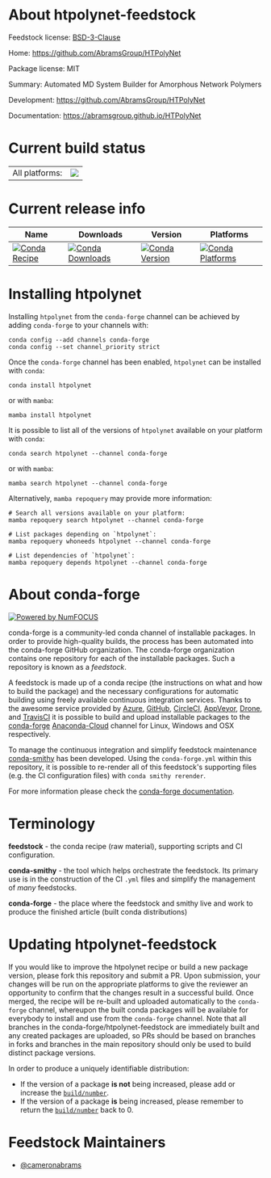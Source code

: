 About htpolynet-feedstock
=========================

Feedstock license: [BSD-3-Clause](https://github.com/conda-forge/htpolynet-feedstock/blob/main/LICENSE.txt)

Home: https://github.com/AbramsGroup/HTPolyNet

Package license: MIT

Summary: Automated MD System Builder for Amorphous Network Polymers

Development: https://github.com/AbramsGroup/HTPolyNet

Documentation: https://abramsgroup.github.io/HTPolyNet

Current build status
====================


<table><tr><td>All platforms:</td>
    <td>
      <a href="https://dev.azure.com/conda-forge/feedstock-builds/_build/latest?definitionId=20063&branchName=main">
        <img src="https://dev.azure.com/conda-forge/feedstock-builds/_apis/build/status/htpolynet-feedstock?branchName=main">
      </a>
    </td>
  </tr>
</table>

Current release info
====================

| Name | Downloads | Version | Platforms |
| --- | --- | --- | --- |
| [![Conda Recipe](https://img.shields.io/badge/recipe-htpolynet-green.svg)](https://anaconda.org/conda-forge/htpolynet) | [![Conda Downloads](https://img.shields.io/conda/dn/conda-forge/htpolynet.svg)](https://anaconda.org/conda-forge/htpolynet) | [![Conda Version](https://img.shields.io/conda/vn/conda-forge/htpolynet.svg)](https://anaconda.org/conda-forge/htpolynet) | [![Conda Platforms](https://img.shields.io/conda/pn/conda-forge/htpolynet.svg)](https://anaconda.org/conda-forge/htpolynet) |

Installing htpolynet
====================

Installing `htpolynet` from the `conda-forge` channel can be achieved by adding `conda-forge` to your channels with:

```
conda config --add channels conda-forge
conda config --set channel_priority strict
```

Once the `conda-forge` channel has been enabled, `htpolynet` can be installed with `conda`:

```
conda install htpolynet
```

or with `mamba`:

```
mamba install htpolynet
```

It is possible to list all of the versions of `htpolynet` available on your platform with `conda`:

```
conda search htpolynet --channel conda-forge
```

or with `mamba`:

```
mamba search htpolynet --channel conda-forge
```

Alternatively, `mamba repoquery` may provide more information:

```
# Search all versions available on your platform:
mamba repoquery search htpolynet --channel conda-forge

# List packages depending on `htpolynet`:
mamba repoquery whoneeds htpolynet --channel conda-forge

# List dependencies of `htpolynet`:
mamba repoquery depends htpolynet --channel conda-forge
```


About conda-forge
=================

[![Powered by
NumFOCUS](https://img.shields.io/badge/powered%20by-NumFOCUS-orange.svg?style=flat&colorA=E1523D&colorB=007D8A)](https://numfocus.org)

conda-forge is a community-led conda channel of installable packages.
In order to provide high-quality builds, the process has been automated into the
conda-forge GitHub organization. The conda-forge organization contains one repository
for each of the installable packages. Such a repository is known as a *feedstock*.

A feedstock is made up of a conda recipe (the instructions on what and how to build
the package) and the necessary configurations for automatic building using freely
available continuous integration services. Thanks to the awesome service provided by
[Azure](https://azure.microsoft.com/en-us/services/devops/), [GitHub](https://github.com/),
[CircleCI](https://circleci.com/), [AppVeyor](https://www.appveyor.com/),
[Drone](https://cloud.drone.io/welcome), and [TravisCI](https://travis-ci.com/)
it is possible to build and upload installable packages to the
[conda-forge](https://anaconda.org/conda-forge) [Anaconda-Cloud](https://anaconda.org/)
channel for Linux, Windows and OSX respectively.

To manage the continuous integration and simplify feedstock maintenance
[conda-smithy](https://github.com/conda-forge/conda-smithy) has been developed.
Using the ``conda-forge.yml`` within this repository, it is possible to re-render all of
this feedstock's supporting files (e.g. the CI configuration files) with ``conda smithy rerender``.

For more information please check the [conda-forge documentation](https://conda-forge.org/docs/).

Terminology
===========

**feedstock** - the conda recipe (raw material), supporting scripts and CI configuration.

**conda-smithy** - the tool which helps orchestrate the feedstock.
                   Its primary use is in the construction of the CI ``.yml`` files
                   and simplify the management of *many* feedstocks.

**conda-forge** - the place where the feedstock and smithy live and work to
                  produce the finished article (built conda distributions)


Updating htpolynet-feedstock
============================

If you would like to improve the htpolynet recipe or build a new
package version, please fork this repository and submit a PR. Upon submission,
your changes will be run on the appropriate platforms to give the reviewer an
opportunity to confirm that the changes result in a successful build. Once
merged, the recipe will be re-built and uploaded automatically to the
`conda-forge` channel, whereupon the built conda packages will be available for
everybody to install and use from the `conda-forge` channel.
Note that all branches in the conda-forge/htpolynet-feedstock are
immediately built and any created packages are uploaded, so PRs should be based
on branches in forks and branches in the main repository should only be used to
build distinct package versions.

In order to produce a uniquely identifiable distribution:
 * If the version of a package **is not** being increased, please add or increase
   the [``build/number``](https://docs.conda.io/projects/conda-build/en/latest/resources/define-metadata.html#build-number-and-string).
 * If the version of a package **is** being increased, please remember to return
   the [``build/number``](https://docs.conda.io/projects/conda-build/en/latest/resources/define-metadata.html#build-number-and-string)
   back to 0.

Feedstock Maintainers
=====================

* [@cameronabrams](https://github.com/cameronabrams/)

